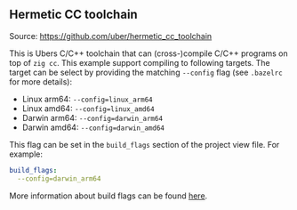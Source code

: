 ## Hermetic CC toolchain

Source: https://github.com/uber/hermetic_cc_toolchain

This is Ubers C/C++ toolchain that can (cross-)compile C/C++ programs on top of `zig cc`. This example support compiling to following targets. The target can be select by providing the matching `--config` flag (see `.bazelrc` for more details):
* Linux arm64: `--config=linux_arm64`
* Linux amd64: `--config=linux_amd64`
* Darwin arm64: `--config=darwin_arm64`
* Darwin amd64: `--config=darwin_amd64`

This flag can be set in the `build_flags` section of the project view file. For example:
```yaml
build_flags:
  --config=darwin_arm64
```
More information about build flags can be found [here](https://ij.bazel.build/docs/project-views.html#build_flags).